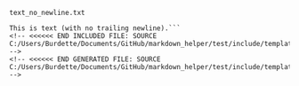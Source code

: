 <!-- >>>>>> BEGIN GENERATED FILE: SOURCE C:/Users/Burdette/Documents/GitHub/markdown_helper/test/include/templates/text_no_newline_code_block.md -->
<!-- DO NOT EDIT -->
<!-- >>>>>> BEGIN INCLUDED FILE: SOURCE C:/Users/Burdette/Documents/GitHub/markdown_helper/test/include/templates/../includes/text_no_newline.txt -->
<code>text_no_newline.txt</code>
```
This is text (with no trailing newline).```
<!-- <<<<<< END INCLUDED FILE: SOURCE C:/Users/Burdette/Documents/GitHub/markdown_helper/test/include/templates/../includes/text_no_newline.txt -->
<!-- <<<<<< END GENERATED FILE: SOURCE C:/Users/Burdette/Documents/GitHub/markdown_helper/test/include/templates/text_no_newline_code_block.md -->
